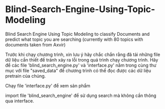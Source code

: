 # Blind-Search-Engine-Using-Topic-Modeling
Blind Search Engine Using Topic Modeling to classify Documents and predict what topic you are searching (currently with 80 topics with documents taken from Axvir)


Trước khi chạy chương trình, xin lưu ý hãy chắc chắn rằng đã tải những file dữ liệu cần thiết để tránh xảy ra lỗi trong quá trình chạy chương trình.
Hãy để các file 'blind_search_engine.py' và 'interface.py' nằm trong cùng thư mục với file "saved_data" để chương trình có thể đọc được các dữ liệu pretrain của chúng.


Chạy file 'interface.py' để xem sản phẩm

import file 'blind_search_engine' để sử dụng search mà không cần thông qua interface.
